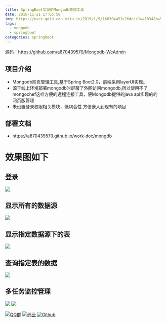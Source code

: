 ```yaml
---
title: SpringBoot实现的Mongodb管理工具
date: 2018-11-21 17:05:58
img: https://user-gold-cdn.xitu.io/2019/1/9/168304a51e26dccc?w=1034&h=533&f=png&s=205775
tags:
  - mongodb
  - springboot
categories: springboot
---
```


源码：https://github.com/a870439570/Mongodb-WeAdmin

## 项目介绍
- Mongodb网页管理工具,基于Spring Boot2.0，前端采用layerUI实现。
- 源于线上环境部署mongodb时屏蔽了外网访问mongodb,所以使用不了mongochef这样方便的远程连接工具，便Mongodb提供的java api实现的的网页版管理
- 未设置登录权限相关模块，低耦合性 方便嵌入到现有的项目
## 部署文档
- https://a870439570.github.io/work-doc/mongdb


# 效果图如下

## 登录
![](https://user-gold-cdn.xitu.io/2019/1/9/168304a51e26dccc?w=1034&h=533&f=png&s=205775)

## 显示所有的数据源
![](https://user-gold-cdn.xitu.io/2019/1/9/168304a51dfea7d8?w=1918&h=871&f=png&s=130673)

## 显示指定数据源下的表
![](https://user-gold-cdn.xitu.io/2019/1/9/168304a51ddca95e?w=1337&h=782&f=png&s=84793)

## 查询指定表的数据
![](https://user-gold-cdn.xitu.io/2019/1/9/168304a51e1fad10?w=1707&h=835&f=png&s=63766)

## 多任务监控管理
![](https://user-gold-cdn.xitu.io/2019/1/9/168304a51de098d9?w=1920&h=779&f=png&s=101757)
![](https://user-gold-cdn.xitu.io/2019/1/9/168304a51dcc70c7?w=1682&h=627&f=png&s=46961)


[![QQ群](https://img.shields.io/badge/QQ%E7%BE%A4-924715723-yellowgreen.svg)](https://jq.qq.com/?_wv=1027&k=5PIRvFq)
[![码云](https://img.shields.io/badge/Gitee-%E7%A0%81%E4%BA%91-yellow.svg)](https://gitee.com/qinxuewu)
[![Github](https://img.shields.io/badge/Github-Github-red.svg)](https://github.com/a870439570)